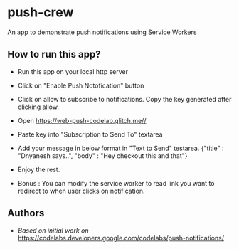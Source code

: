 # push-crew
An app to demonstrate push notifications using Service Workers

## How to run this app?
* Run this app on your local http server

* Click on  "Enable Push Notofication" button

* Click on allow to subscribe to notifications. Copy the key generated after clicking allow.

* Open https://web-push-codelab.glitch.me//

* Paste key into "Subscription to Send To" textarea

* Add your message in below format in "Text to Send" testarea.
  {"title" : "Dnyanesh says..", "body" : "Hey checkout this and that"}
  
* Enjoy the rest.

* Bonus : You can modify the service worker to read link you want to redirect to when user clicks on notification.


## Authors

* *Based on initial work on* https://codelabs.developers.google.com/codelabs/push-notifications/


